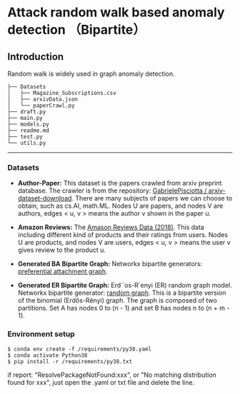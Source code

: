 # Attack random walk based anomaly detection （Bipartite）

## Introduction
Random walk is widely used in graph anomaly detection.

```
├── Datasets
│   ├── Magazine_Subscriptions.csv
│   ├── arxivData.json
│   └── paperCrawl.py
├── draft.py
├── main.py
├── models.py
├── readme.md
├── test.py
└── utils.py
```
---
### Datasets
- **Author-Paper:**  This dataset is the papers crawled from arxiv preprint database. The crawler is from the repository: [GabrielePisciotta
/
arxiv-dataset-download](https://github.com/GabrielePisciotta/arxiv-dataset-download). There are many subjects of papers we can choose to obtain, such as cs.AI, math.ML.
Nodes U are papers, and nodes V are authors, edges < u, v > means the author v shown in the paper u.

- **Amazon Reviews:**  The [Amason Reviews Data (2018)](https://nijianmo.github.io/amazon/index.html). This data including different kind of products and their ratings from users. 
Nodes U are products, and nodes V are users, edges < u, v > means the user v gives review to the product u.
  
- **Generated BA Bipartite Graph:** Networkx bipartite generators: [preferential attachment graph](https://networkx.org/documentation/stable/reference/algorithms/generated/networkx.algorithms.bipartite.generators.preferential_attachment_graph.html#networkx.algorithms.bipartite.generators.preferential_attachment_graph).
  
- **Generated ER Bipartite Graph:** Erd¨os-R´enyi (ER) random graph model. Networkx bipartite generator: [random graph](https://networkx.org/documentation/stable/reference/algorithms/generated/networkx.algorithms.bipartite.generators.random_graph.html#networkx.algorithms.bipartite.generators.random_graph).
  This is a bipartite version of the binomial (Erdős-Rényi) graph. The graph is composed of two partitions. Set A has nodes 0 to (n - 1) and set B has nodes n to (n + m - 1).
  
### Environment setup
```
$ conda env create -f /requirements/py38.yaml
$ conda activate Python38
$ pip install -r /requirements/py38.txt
```
if report: "ResolvePackageNotFound:xxx", or "No matching distribution found for xxx", just open the .yaml or txt file and delete the line. 



